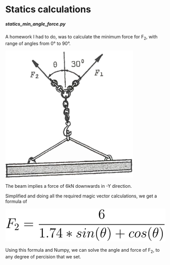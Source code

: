 # Statics calculations

##### statics_min_angle_force.py
A homework I had to do, was to calculate the minimum force for F<sub>2</sub>, with range of angles from 0&deg; to 90&deg;.

![Descriptive image](statics_min_angle_force.jpg)

The beam implies a force of 6kN downwards in -Y direction.

Simplified and doing all the required magic vector calculations, we get a formula of

![Force equation](force_equation.svg)

Using this formula and Numpy, we can solve the angle and force of F<sub>2</sub>, to any degree of percision that we set.
